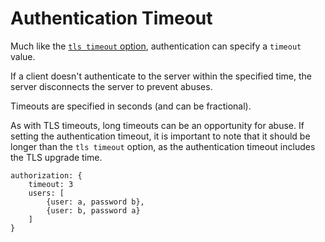 # Authentication Timeout

Much like the [`tls timeout` option](/running-a-nats-service/configuration/securing_nats/tls.md#tls-timeout), authentication can specify a `timeout` value.

If a client doesn't authenticate to the server within the specified time, the server disconnects the server to prevent abuses.

Timeouts are specified in seconds (and can be fractional).

As with TLS timeouts, long timeouts can be an opportunity for abuse. If setting the authentication timeout, it is important to note that it should be longer than the `tls timeout` option, as the authentication timeout includes the TLS upgrade time.

```
authorization: {
    timeout: 3
    users: [
        {user: a, password b},
        {user: b, password a}
    ]
}
```
